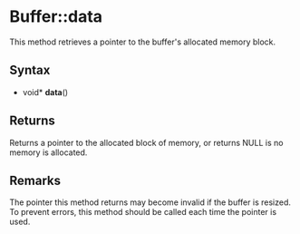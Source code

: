 # Buffer::data #
This method retrieves a pointer to the buffer's allocated memory block.

## Syntax ##
- void* **data**()

## Returns ##
Returns a pointer to the allocated block of memory, or returns NULL is no memory is allocated.

## Remarks ##
The pointer this method returns may become invalid if the buffer is resized. To prevent errors, this method should be called each time the pointer is used.
